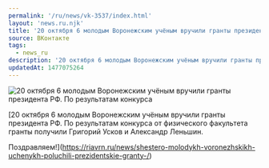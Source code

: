```yaml
---
permalink: '/ru/news/vk-3537/index.html'
layout: 'news.ru.njk'
title: '20 октября 6 молодым Воронежским учёным вручили гранты президента РФ.'
source: ВКонтакте
tags:
  - news_ru
description: '20 октября 6 молодым Воронежским учёным вручили гранты президента РФ.'
updatedAt: 1477075264
---
```

![20 октября 6 молодым Воронежским учёным вручили гранты президента РФ. По результатам конкурса](https://sun9-39.userapi.com/c837524/v837524044/6cad/DpBA-PfTvXY.jpg)

[20 октября 6 молодым Воронежским учёным вручили гранты президента РФ. По результатам конкурса от физического факультета гранты получили Григорий Усков и Александр Леньшин.

Поздравляем!](https://riavrn.ru/news/shestero-molodykh-voronezhskikh-uchenykh-poluchili-prezidentskie-granty-/)
